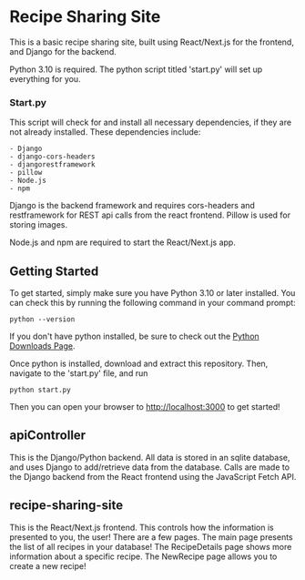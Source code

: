 # Recipe Sharing Site

This is a basic recipe sharing site, built using React/Next.js for the frontend, and Django for the backend.

Python 3.10 is required. The python script titled 'start.py' will set up everything for you.

### Start.py

This script will check for and install all necessary dependencies, if they are not already installed.
These dependencies include:

    - Django
    - django-cors-headers
    - djangorestframework
    - pillow
    - Node.js
    - npm

Django is the backend framework and requires cors-headers and restframework for REST api calls from the react frontend. Pillow is used for storing images.

Node.js and npm are required to start the React/Next.js app.

## Getting Started

To get started, simply make sure you have Python 3.10 or later installed. You can check this by running the following command in your command prompt:

    python --version

If you don't have python installed, be sure to check out the [Python Downloads Page](https://www.python.org/downloads/).

Once python is installed, download and extract this repository. Then, navigate to the 'start.py' file, and run

    python start.py

Then you can open your browser to [http://localhost:3000](http://localhost:3000) to get started!

## apiController

This is the Django/Python backend. All data is stored in an sqlite database, and uses Django to add/retrieve data from the database. Calls are made to the Django backend from the React frontend using the JavaScript Fetch API.

## recipe-sharing-site

This is the React/Next.js frontend. This controls how the information is presented to you, the user! There are a few pages. The main page presents the list of all recipes in your database! The RecipeDetails page shows more information about a specific recipe. The NewRecipe page allows you to create a new recipe!
